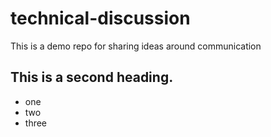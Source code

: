 # technical-discussion
This is a demo repo for sharing ideas around communication


## This is a second heading.

* one
* two
* three
